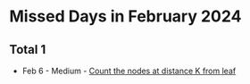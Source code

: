 # Missed Days in February 2024
## Total 1

* Feb 6 - Medium - [Count the nodes at distance K from leaf](https://www.geeksforgeeks.org/problems/node-at-distance/1)